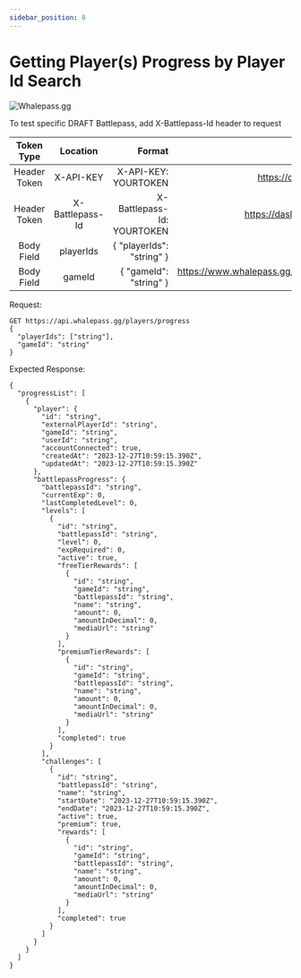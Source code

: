 ```yaml
---
sidebar_position: 8
---
```

# Getting Player(s) Progress by Player Id Search


![Whalepass.gg](https://i.imgur.com/zwUqWaS.png)


To test specific DRAFT Battlepass, add X-Battlepass-Id header to request

| Token Type   | Location         | Format                               | Where To Find                                                       |
|:------------:|:----------------:|--------------------------------------:|-------------------------------------------------------------------:|
| Header Token | X-API-KEY        | X-API-KEY: YOURTOKEN                 | https://dashboard.whalepass.gg/api-key                              |
| Header Token | X-Battlepass-Id  | X-Battlepass-Id: YOURTOKEN           | https://dashboard.whalepass.gg/campaigns                            |
| Body Field   | playerIds        | \{ "playerIds": "string" \}            | You can find in response                                            |
| Body Field   | gameId           | \{ "gameId": "string" \}               | https://www.whalepass.gg/documentation/tutorial#finding-your-game-id|


Request:
```http
GET https://api.whalepass.gg/players/progress
{
  "playerIds": ["string"],
  "gameId": "string"
}
```

Expected Response:
```http
{
  "progressList": [
    {
      "player": {
        "id": "string",
        "externalPlayerId": "string",
        "gameId": "string",
        "userId": "string",
        "accountConnected": true,
        "createdAt": "2023-12-27T10:59:15.390Z",
        "updatedAt": "2023-12-27T10:59:15.390Z"
      },
      "battlepassProgress": {
        "battlepassId": "string",
        "currentExp": 0,
        "lastCompletedLevel": 0,
        "levels": [
          {
            "id": "string",
            "battlepassId": "string",
            "level": 0,
            "expRequired": 0,
            "active": true,
            "freeTierRewards": [
              {
                "id": "string",
                "gameId": "string",
                "battlepassId": "string",
                "name": "string",
                "amount": 0,
                "amountInDecimal": 0,
                "mediaUrl": "string"
              }
            ],
            "premiumTierRewards": [
              {
                "id": "string",
                "gameId": "string",
                "battlepassId": "string",
                "name": "string",
                "amount": 0,
                "amountInDecimal": 0,
                "mediaUrl": "string"
              }
            ],
            "completed": true
          }
        ],
        "challenges": [
          {
            "id": "string",
            "battlepassId": "string",
            "name": "string",
            "startDate": "2023-12-27T10:59:15.390Z",
            "endDate": "2023-12-27T10:59:15.390Z",
            "active": true,
            "premium": true,
            "rewards": [
              {
                "id": "string",
                "gameId": "string",
                "battlepassId": "string",
                "name": "string",
                "amount": 0,
                "amountInDecimal": 0,
                "mediaUrl": "string"
              }
            ],
            "completed": true
          }
        ]
      }
    }
  ]
}
```
